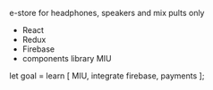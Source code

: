 e-store for headphones, speakers and mix pults only


- React
- Redux
- Firebase
- components library MIU

 let goal = learn [
            MIU,
            integrate firebase,
            payments
        ];
